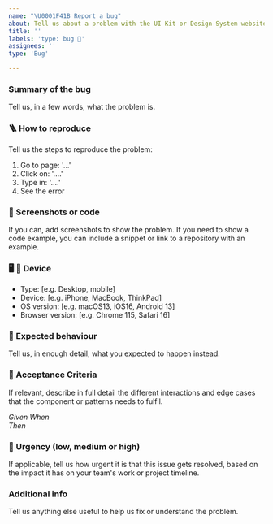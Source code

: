 ```yaml
---
name: "\U0001F41B Report a bug"
about: Tell us about a problem with the UI Kit or Design System website.
title: ''
labels: 'type: bug 🐛'
assignees: ''
type: 'Bug'

---
```


### Summary of the bug 
Tell us, in a few words, what the problem is. 

### 🪜 How to reproduce 
Tell us the steps to reproduce the problem: 
1. Go to page: '...' 
2. Click on: '....' 
3. Type in: '....' 
4. See the error 

### 📸 Screenshots or code 
If you can, add screenshots to show the problem. If you need to show a code example, you can include a snippet or link to a repository with an example. 

### 🖥 📱 Device 
- Type: [e.g. Desktop, mobile] 
- Device: [e.g. iPhone, MacBook, ThinkPad] 
- OS version: [e.g. macOS13, iOS16, Android 13] 
- Browser version: [e.g. Chrome 115, Safari 16] 

### 🧐 Expected behaviour 
Tell us, in enough detail, what you expected to happen instead. 

### 📝 Acceptance Criteria  
If relevant, describe in full detail the different interactions and edge cases that the component or patterns needs to fulfil. 

*Given* 
*When*  
*Then* 

### 🚨 Urgency (low, medium or high)
If applicable, tell us how urgent it is that this issue gets resolved, based on the impact it has on your team's work or project timeline.

<!--
- Low = Does not have significant impact and can be addressed at a convenient time without causing delays.
- Medium = Has moderate impact and should be addressed soon to avoid potential delays or complications.
- High = A critical issue which has significant impact and needs immediate attention to prevent major delays or blockers.
-->

### Additional info 
Tell us anything else useful to help us fix or understand the problem.